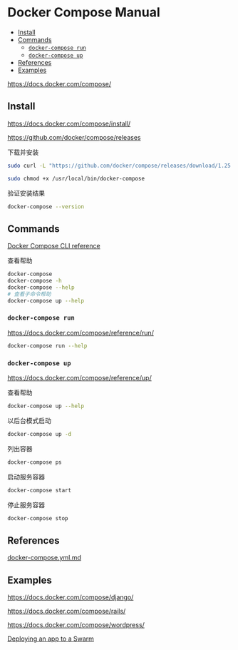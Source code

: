 <!-- omit in toc -->
# Docker Compose Manual

- [Install](#install)
- [Commands](#commands)
  - [`docker-compose run`](#docker-compose-run)
  - [`docker-compose up`](#docker-compose-up)
- [References](#references)
- [Examples](#examples)

<https://docs.docker.com/compose/>

## Install

<https://docs.docker.com/compose/install/>

<https://github.com/docker/compose/releases>

下载并安装

```bash
sudo curl -L "https://github.com/docker/compose/releases/download/1.25.5/docker-compose-$(uname -s)-$(uname -m)" -o /usr/local/bin/docker-compose

sudo chmod +x /usr/local/bin/docker-compose
```

验证安装结果

```bash
docker-compose --version
```

## Commands

[Docker Compose CLI reference](https://docs.docker.com/compose/reference/overview/)

查看帮助

```bash
docker-compose
docker-compose -h
docker-compose --help
# 查看子命令帮助
docker-compose up --help
```

### `docker-compose run`

<https://docs.docker.com/compose/reference/run/>

```bash
docker-compose run --help
```

### `docker-compose up`

<https://docs.docker.com/compose/reference/up/>

查看帮助

```bash
docker-compose up --help
```

以后台模式启动

```bash
docker-compose up -d
```

列出容器

```bash
docker-compose ps
```

启动服务容器

```bash
docker-compose start
```

停止服务容器

```bash
docker-compose stop
```

## References

[docker-compose.yml.md](docker-compose.yml.md)

## Examples

<https://docs.docker.com/compose/django/>

<https://docs.docker.com/compose/rails/>

<https://docs.docker.com/compose/wordpress/>

[Deploying an app to a Swarm](https://github.com/docker/labs/blob/master/beginner/chapters/votingapp.md)
